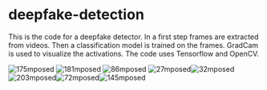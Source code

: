 # deepfake-detection

This is the code for a deepfake detector. In a first step frames are extracted from videos. Then a classification model is trained on the frames. GradCam is used to visualize the activations. The code uses Tensorflow and OpenCV.


![175mposed](https://user-images.githubusercontent.com/96559466/156283827-ac87dfbc-8c6b-4db6-bff3-8ee7e4afafcf.jpg) ![181mposed](https://user-images.githubusercontent.com/96559466/156283853-b125fb41-5e12-4c77-99e0-cec55957412a.jpg) 
![86mposed](https://user-images.githubusercontent.com/96559466/156283914-ccbb03c4-4f60-4c26-8c9c-499c0e0c1a93.jpg) ![27mposed](https://user-images.githubusercontent.com/96559466/156283923-9cd5aece-ca3c-4983-afa6-892a972e804d.jpg)![32mposed](https://user-images.githubusercontent.com/96559466/156284050-cc7e0c2e-805e-449c-b9f7-3d8b23a09bd5.jpg)
![203mposed](https://user-images.githubusercontent.com/96559466/156284111-ba399def-5d06-4d3e-a9c6-e059280f1275.jpg)![72mposed](https://user-images.githubusercontent.com/96559466/156284205-200adef5-4ba2-478c-8e0c-35cb21fa22e5.jpg)![145mposed](https://user-images.githubusercontent.com/96559466/156284286-77ecb340-5a0c-46e2-b63a-d57bf496378a.jpg)
